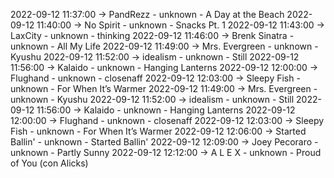 2022-09-12 11:37:00 -> PandRezz - unknown - A Day at the Beach
2022-09-12 11:40:00 -> No Spirit - unknown - Snacks Pt. 1
2022-09-12 11:43:00 -> LaxCity - unknown - thinking
2022-09-12 11:46:00 -> Brenk Sinatra - unknown - All My Life
2022-09-12 11:49:00 -> Mrs. Evergreen - unknown - Kyushu
2022-09-12 11:52:00 -> idealism - unknown - Still
2022-09-12 11:56:00 -> Kalaido - unknown - Hanging Lanterns
2022-09-12 12:00:00 -> Flughand - unknown - closenaff
2022-09-12 12:03:00 -> Sleepy Fish - unknown - For When It’s Warmer
2022-09-12 11:49:00 -> Mrs. Evergreen - unknown - Kyushu
2022-09-12 11:52:00 -> idealism - unknown - Still
2022-09-12 11:56:00 -> Kalaido - unknown - Hanging Lanterns
2022-09-12 12:00:00 -> Flughand - unknown - closenaff
2022-09-12 12:03:00 -> Sleepy Fish - unknown - For When It’s Warmer
2022-09-12 12:06:00 -> Started Ballin' - unknown - Started Ballin'
2022-09-12 12:09:00 -> Joey Pecoraro - unknown - Partly Sunny
2022-09-12 12:12:00 -> A L E X - unknown - Proud of You (con Alicks)
